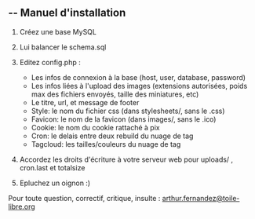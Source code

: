 --
Manuel d'installation 
--

1. Créez une base MySQL

2. Lui balancer le schema.sql

3. Editez config.php :
    - Les infos de connexion à la base (host, user, database, password)
    - Les infos liées à l'upload des images (extensions autorisées, poids max des fichiers envoyés, taille des miniatures, etc)
    - Le titre, url, et message de footer
    - Style: le nom du fichier css (dans stylesheets/, sans le .css)
    - Favicon: le nom de la favicon (dans images/, sans le .ico)
    - Cookie: le nom du cookie rattaché à pix
    - Cron: le delais entre deux rebuild du nuage de tag
    - Tagcloud: les tailles/couleurs du nuage de tag

4. Accordez les droits d'écriture à votre serveur web pour uploads/ , cron.last et totalsize

5. Epluchez un oignon :)

Pour toute question, correctif, critique, insulte : arthur.fernandez@toile-libre.org
